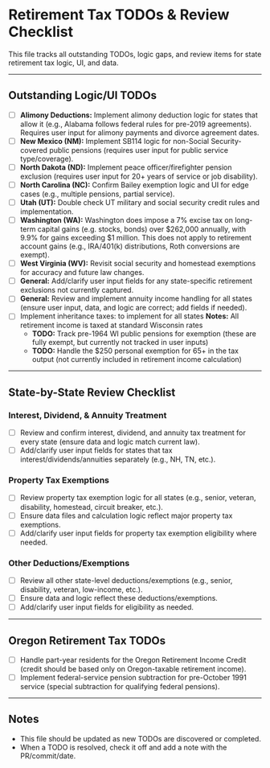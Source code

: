 # Retirement Tax TODOs & Review Checklist

This file tracks all outstanding TODOs, logic gaps, and review items for state retirement tax logic, UI, and data.

---

## Outstanding Logic/UI TODOs

- [ ] **Alimony Deductions:** Implement alimony deduction logic for states that allow it (e.g., Alabama follows federal rules for pre-2019 agreements). Requires user input for alimony payments and divorce agreement dates.
- [ ] **New Mexico (NM):** Implement SB114 logic for non-Social Security-covered public pensions (requires user input for public service type/coverage).
- [ ] **North Dakota (ND):** Implement peace officer/firefighter pension exclusion (requires user input for 20+ years of service or job disability).
- [ ] **North Carolina (NC):** Confirm Bailey exemption logic and UI for edge cases (e.g., multiple pensions, partial service).
- [ ] **Utah (UT):** Double check UT military and social security credit rules and implementation.
- [ ] **Washington (WA):** Washington does impose a 7% excise tax on long-term capital gains (e.g. stocks, bonds) over $262,000 annually, with 9.9% for gains exceeding $1 million. This does not apply to retirement account gains (e.g., IRA/401(k) distributions, Roth conversions are exempt).
- [ ] **West Virginia (WV):** Revisit social security and homestead exemptions for accuracy and future law changes.
- [ ] **General:** Add/clarify user input fields for any state-specific retirement exclusions not currently captured.
- [ ] **General:** Review and implement annuity income handling for all states (ensure user input, data, and logic are correct; add fields if needed).
- [ ] Implement inheritance taxes: to implement for all states
 **Notes:** All retirement income is taxed at standard Wisconsin rates
    - **TODO:** Track pre-1964 WI public pensions for exemption (these are fully exempt, but currently not tracked in user inputs)
    - **TODO:** Handle the $250 personal exemption for 65+ in the tax output (not currently included in retirement income calculation)



---

## State-by-State Review Checklist

### Interest, Dividend, & Annuity Treatment
- [ ] Review and confirm interest, dividend, and annuity tax treatment for every state (ensure data and logic match current law).
- [ ] Add/clarify user input fields for states that tax interest/dividends/annuities separately (e.g., NH, TN, etc.).

### Property Tax Exemptions
- [ ] Review property tax exemption logic for all states (e.g., senior, veteran, disability, homestead, circuit breaker, etc.).
- [ ] Ensure data files and calculation logic reflect major property tax exemptions.
- [ ] Add/clarify user input fields for property tax exemption eligibility where needed.

### Other Deductions/Exemptions
- [ ] Review all other state-level deductions/exemptions (e.g., senior, disability, veteran, low-income, etc.).
- [ ] Ensure data and logic reflect these deductions/exemptions.
- [ ] Add/clarify user input fields for eligibility as needed.

---

## Oregon Retirement Tax TODOs

- [ ] Handle part-year residents for the Oregon Retirement Income Credit (credit should be based only on Oregon-taxable retirement income).
- [ ] Implement federal-service pension subtraction for pre-October 1991 service (special subtraction for qualifying federal pensions).

---

## Notes
- This file should be updated as new TODOs are discovered or completed.
- When a TODO is resolved, check it off and add a note with the PR/commit/date. 